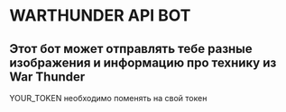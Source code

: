 # WARTHUNDER API BOT
## Этот бот может отправлять тебе разные изображения и информацию про технику из War Thunder
YOUR_TOKEN необходимо поменять на свой токен
